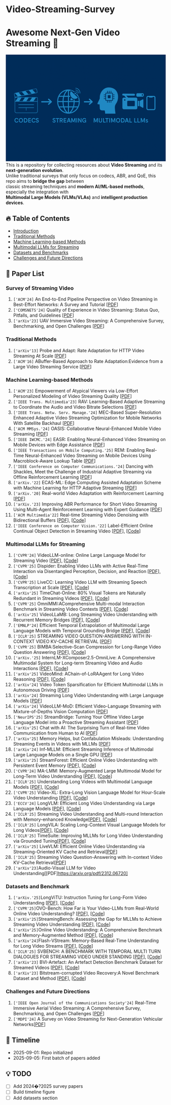 # Video-Streaming-Survey

# Awesome Next-Gen Video Streaming :rocket:


![banner](docs/images/video_streaming_banner.png)
This is a repository for collecting resources about **Video Streaming** and its **next-generation evolution**.  
Unlike traditional surveys that only focus on codecs, ABR, and QoE, this repo aims to **bridge the gap** between  
classic streaming techniques and **modern AI/ML-based methods**, especially the integration with  
**Multimodal Large Models (VLMs/VLAs)** and **intelligent production devices**.


## :fire: Table of Contents
- [Introduction](#introduction)
- [Traditional Methods](#traditional-methods)
- [Machine Learning-based Methods](#machine-learning-based-methods)
- [Multimodal LLMs for Streaming](#Multimodal-LLMs-for-Streaming)
- [Datasets and Benchmarks](#datasets-and-benchmarks)
- [Challenges and Future Directions](#challenges-and-future-directions)

## :scroll: Paper List
### Survey of Streaming Video
 1. `['ACM'24]` An End-to-End Pipeline Perspective on Video Streaming in Best-Effort Networks: A Survey and Tutorial [[PDF](https://arxiv.org/pdf/2403.05192)]
 2. `['COMSNETS'24]` Quality of Experience in Video Streaming: Status Quo, Pitfalls, and Guidelines [[PDF](https://ieeexplore-ieee-org.sheffield.idm.oclc.org/stamp/stamp.jsp?tp=&arnumber=10427330)]
 3. `['arXiv'23]` UAV Immersive Video Streaming: A Comprehensive Survey, Benchmarking, and Open Challenges [[PDF](https://arxiv.org/pdf/2311.00082)]
 

### Traditional Methods
 1. `['arXiv'13]` Probe and Adapt: Rate Adaptation for HTTP Video Streaming At Scale [[PDF](https://arxiv.org/pdf/1305.0510)]
 2. `['ACM'16]` ABuffer-Based Approach to Rate Adaptation:Evidence from a Large Video Streaming Service [[PDF](https://dl.acm.org/doi/pdf/10.1145/2619239.2626296)] 

### Machine Learning-based Methods
 1. `['ACM'23]` Empowerment of Atypical Viewers via Low-Effort Personalized Modeling of Video Streaming Quality [[PDF](https://dl-acm-org.sheffield.idm.oclc.org/doi/pdf/10.1145%2F3629139)]
 2. `['IEEE Trans. Multimedia'23]` RAV: Learning-Based Adaptive Streaming to Coordinate the Audio and Video Bitrate Selections [[PDF](https://ieeexplore-ieee-org.sheffield.idm.oclc.org/stamp/stamp.jsp?tp=&arnumber=9854189&tag=1)]
 3. `['IEEE Trans. Netw. Serv. Manage.'24]` MEC-Based Super-Resolution Enhanced Adaptive Video Streaming Optimization for Mobile Networks With Satellite Backhaul [[PDF](https://ieeexplore-ieee-org.sheffield.idm.oclc.org/stamp/stamp.jsp?tp=&arnumber=10473143)]
 4. `['ACM MMSys.'24]` OASIS: Collaborative Neural-Enhanced Mobile Video Streaming [[PDF](https://dl-acm-org.sheffield.idm.oclc.org/doi/pdf/10.1145/3625468.3647610)]
 5. `['IEEE IWCMC.'24]` EASR: Enabling Neural-Enhanced Video Streaming on Mobile Devices with Edge Assistance [[PDF](https://ieeexplore-ieee-org.sheffield.idm.oclc.org/stamp/stamp.jsp?tp=&arnumber=10592463&tag=1)]
 6. `['IEEE Transactions on Mobile Computing.'25]` REM: Enabling Real-Time Neural-Enhanced Video Streaming on Mobile Devices Using Macroblock-Aware Lookup Table [[PDF](https://ieeexplore-ieee-org.sheffield.idm.oclc.org/stamp/stamp.jsp?tp=&arnumber=10750425)]
 7. `['IEEE Conference on Computer Communications.'24]` Dancing with Shackles, Meet the Challenge of Industrial Adaptive Streaming via Offline Reinforcement Learning [[PDF](https://ieeexplore.ieee.org/stamp/stamp.jsp?tp=&arnumber=10621126)]
 8. `['arXiv.'22]` ECAS-ML: Edge Computing Assisted Adaptation Scheme with Machine Learning for HTTP Adaptive Streaming [[PDF](https://arxiv.org/pdf/2201.04488)]
 9. `['arXiv.'20]` Real-world Video Adaptation with Reinforcement Learning [[PDF](https://export.arxiv.org/pdf/2008.12858v1)]
 10. `['arXiv.'23]` Improving ABR Performance for Short Video Streaming Using Multi-Agent Reinforcement Learning with Expert Guidance [[PDF](https://arxiv.org/pdf/2304.04637)]
 11. `['ACM Multimedia'22]` Real-time Streaming Video Denoising with Bidirectional Buffers [[PDF](https://arxiv.org/pdf/2207.06937)], [[Code](https://github.com/ChenyangQiQi/BSVD)]
 12. `['IEEE Conference on Computer Vision.'22]` Label-Efficient Online Continual Object Detection in Streaming Video [[PDF](https://arxiv.org/pdf/2206.00309)], [[Code](https://github.com/showlab/Efficient-CLS)]


### Multimodal LLMs for Streaming
1. `['CVPR'24]` VideoLLM-online: Online Large Language Model for Streaming Video [[PDF](https://openaccess.thecvf.com/content/CVPR2024/html/Chen_VideoLLM-online_Online_Video_Large_Language_Model_for_Streaming_Video_CVPR_2024_paper)], [[Code](https://showlab.github.io/videollm-online/)]
2. `['CVPR'25]` Dispider: Enabling Video LLMs with Active Real-Time Interaction via Disentangled Perception, Decision, and Reaction [[PDF](https://openaccess.thecvf.com/content/CVPR2025/papers/Qian_Dispider_Enabling_Video_LLMs_with_Active_Real-Time_Interaction_via_Disentangled_CVPR_2025_paper.pdf)], [[Code](https://github.com/Mark12Ding/Dispider)]
3. `['CVPR'25]` LiveCC: Learning Video LLM with Streaming Speech Transcription at Scale [[PDF](https://openaccess.thecvf.com/content/CVPR2025/papers/Qian_Dispider_Enabling_Video_LLMs_with_Active_Real-Time_Interaction_via_Disentangled_CVPR_2025_paper.pdf)], [[Code](https://showlab.github.io/livecc/)]
4. `['arXiv'25]` TimeChat-Online: 80% Visual Tokens are Naturally Redundant in Streaming Videos [[PDF](https://arxiv.org/pdf/2504.17343)], [[Code](https://github.com/yaolinli/TimeChat-Online)]
5. `['CVPR'25]` OmniMMI:AComprehensive Multi-modal Interaction Benchmark in Streaming Video Contexts [[PDF](https://openaccess.thecvf.com/content/CVPR2025/papers/Wang_OmniMMI_A_Comprehensive_Multi-modal_Interaction_Benchmark_in_Streaming_Video_Contexts_CVPR_2025_paper.pdf)], [[Code](https://omnimmi.github.io/)]
6. `['arXiv'25]` VideoLLaMB: Long Streaming Video Understanding with Recurrent Memory Bridges [[PDF](https://arxiv.org/pdf/2409.01071)], [[Code](https://github.com/bigai-nlco/VideoLLaMB)]
7. `['EMNLP'24]` Efficient Temporal Extrapolation of Multimodal Large Language Models with Temporal Grounding Bridge [[PDF](https://aclanthology.org/2024.emnlp-main.556.pdf)], [[Code](https://github.com/bigai-nlco/VideoTGB)]
8. `['ICLR'25]`  STREAMING VIDEO QUESTION-ANSWERING WITH IN-CONTEXT VIDEO KV-CACHE RETRIEVAL [[PDF](https://arxiv.org/pdf/2503.00540)]
9. `['CVPR'25]`   BIMBA:Selective-Scan Compression for Long-Range Video Question Answering [[PDF](https://openaccess.thecvf.com/content/CVPR2025/papers/Islam_BIMBA_Selective-Scan_Compression_for_Long-Range_Video_Question_Answering_CVPR_2025_paper.pdf)], [[Code](https://sites.google.com/view/bimba-mllm)]
10. `['arXiv.'25]` InternLM-XComposer2.5-OmniLive: A Comprehensive Multimodal System for Long-term Streaming Video and Audio Interactions [[PDF](https://arxiv.org/abs/2412.09596)], [[Code](https://github.com/InternLM/InternLM-XComposer/tree/main/InternLM-XComposer-2.5-OmniLive)]
11. `['arXiv'25]` VideoMind: AChain-of-LoRAAgent for Long Video Reasoning [[PDF](https://arxiv.org/pdf/2503.13444)], [[Code](https://huggingface.co/spaces/yeliudev/VideoMind-2B)]
12. `['arXiv'24]` Video Token Sparsification for Efficient Multimodal LLMs in Autonomous Driving [[PDF](https://arxiv.org/pdf/2409.11182)]
13. `['arXiv'24]` Streaming Long Video Understanding with Large Language Models [[PDF](https://arxiv.org/pdf/2405.16009)]
14. `['arXiv'24]` VideoLLM-MoD: Efficient Video-Language Streaming with Mixture-of-Depths Vision Computation [[PDF](https://arxiv.org/pdf/2408.16730)]
15. `['NeurIPS'25]` StreamBridge: Turning Your Offline Video Large Language Model into a Proactive Streaming Assistant [[PDF](https://arxiv.org/pdf/2505.05467)]
16. `['arXiv'25]` Chat with AI: The Surprising Turn of Real-time Video Communication from Human to AI [[PDF](https://arxiv.org/pdf/2507.10510)]
17. `['arXiv'25]` Memory Helps, but Confabulation Misleads: Understanding Streaming Events in Videos with MLLMs [[PDF](https://arxiv.org/pdf/2502.15457)]
18. `['arXiv'24]` Inf-MLLM: Efficient Streaming Inference of Multimodal Large Language Models on a Single GPU [[PDF](https://arxiv.org/pdf/2409.09086)]
19. `['arXiv'25]` StreamForest: Efficient Online Video Understanding with Persistent Event Memory [[PDF](arxiv.org/pdf/2509.24871)], [[Code](https://github.com/MCG-NJU/StreamForest)]
20. `['CVPR'24]` MA-LMM: Memory-Augmented Large Multimodal Model for Long-Term Video Understanding [[PDF](https://arxiv.org/pdf/2404.05726)], [[Code](https://github.com/boheumd/MA-LMM)]
21. `['ICLR'25]` Understanding Long Videos with Multimodal Language Models [[PDF](https://arxiv.org/abs/2403.16998)], [[Code](https://github.com/kahnchana/mvu)]
22. `['CVPR'25]` Video-XL: Extra-Long Vision Language Model for Hour-Scale Video Understanding [[PDF](https://arxiv.org/pdf/2409.14485)], [[Code](https://github.com/VectorSpaceLab/Video-XL)]
23. `['ECCV'24]` LongVLM: Efficient Long Video Understanding via Large Language Models [[PDF](https://arxiv.org/pdf/2404.03384)], [[Code](https://github.com/ziplab/LongVLM)]
24. `['ICLR'25]` Streaming Video Understanding and Multi-round Interaction with Memory-enhanced Knowledge[[PDF](https://arxiv.org/pdf/2501.13468)], [[Code](https://github.com/hmxiong/StreamChat)]
25. `['ICLR'25]` LongVILA: Scaling Long-Context Visual Language Models for Long Videos[[PDF](https://arxiv.org/pdf/2408.10188)], [[Code](https://github.com/NVlabs/VILA/tree/main/longvila)]
26. `['ICLR'25]` TimeSuite: Improving MLLMs for Long Video Understanding via Grounded Tuning[[PDF](https://arxiv.org/pdf/2410.19702)], [[Code](https://github.com/OpenGVLab/TimeSuite)]
27. `['arXiv'25]` LiveVLM: Efficient Online Video Understanding via Streaming-Oriented KV Cache and Retrieval[[PDF](https://arxiv.org/abs/2505.15269)]
28. `['ICLR'25]` Streaming Video Question-Answering with In-context Video KV-Cache Retrieval[[PDF](https://arxiv.org/pdf/2503.00540)]
29. `['arXiv'23]`Audio-Visual LLM for Video Understanding[[PDF]https://arxiv.org/pdf/2312.06720]





### Datasets and Benchmark
1. `['arXiv.'25]`LongViTU: Instruction Tuning for Long-Form Video Understanding [[PDF](https://arxiv.org/pdf/2501.05037)], [[Code](https://rujiewu.github.io/LongViTU.github.io/)]
2. `['CVPR'25]`OVO-Bench: How Far is Your Video-LLMs from Real-World Online Video Understanding? [[PDF](https://arxiv.org/pdf/2501.05510)], [[Code](https://github.com/JoeLeelyf/OVO-Bench)]
3. `['arXiv'25]`StreamingBench: Assessing the Gap for MLLMs to Achieve Streaming Video Understanding [[PDF](https://arxiv.org/pdf/2411.03628)], [[Code](https://github.com/THUNLP-MT/StreamingBench)]
4. `['arXiv'25]`Online Video Understanding: A Comprehensive Benchmark and Memory-Augmented Method [[PDF](https://arxiv.org/pdf/2501.00584v1)], [[Code](https://videochat-online.github.io/)]
5. `['arXiv'24]`Flash-VStream: Memory-Based Real-Time Understanding for Long Video Streams [[PDF](https://arxiv.org/pdf/2406.08085)], [[Code](https://invinciblewyq.github.io/vstream-page/)]
6. `['ICLR'25]` SVBENCH: A BENCHMARK WITH TEMPORAL MULTI TURN DIALOGUES FOR STREAMING VIDEO UNDER STANDING [[PDF](https://arxiv.org/pdf/2502.10810)], [[Code](https://yzy-bupt.github.io/SVBench/)]
7. `['arXiv'23]` BVI-Artefact: An Artefact Detection Benchmark Dataset for Streamed Videos [[PDF](https://arxiv.org/pdf/2312.08859)], [[Code](https://chenfeng-bristol.github.io/BVI-Artefact/)]
8. `['arXiv'23]` Bitstream-corrupted Video Recovery:A Novel Benchmark Dataset and Method [[PDF](https://arxiv.org/pdf/2309.13890)], [[Code](https://github.com/LIUTIGHE/BSCV-Dataset)]


### Challenges and Future Directions
 1. `['IEEE Open Journal of the Communications Society'24]` Real-Time Immersive Aerial Video Streaming: A Comprehensive Survey, Benchmarking, and Open Challenges [[PDF](https://ieeexplore.ieee.org/stamp/stamp.jsp?tp=&arnumber=10668820)]
 2. `['MDPI'24]` A Survey on Video Streaming for Next-Generation Vehicular Networks[[PDF](https://www.mdpi.com/2079-9292/13/3/649)]

## :toolbox: Timeline
- 2025-09-01: Repo initialized
- 2025-09-05: First batch of papers added

## :bulb: TODO
- [ ] Add 2024�?2025 survey papers
- [ ] Build timeline figure
- [ ] Add datasets section
